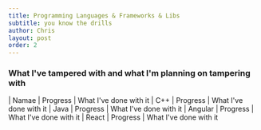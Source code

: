 ```yaml
---
title: Programming Languages & Frameworks & Libs 
subtitle: you know the drills
author: Chris
layout: post
order: 2
---
```


### What I've tampered with and what I'm planning on tampering with

| Namae | Progress  | What I've done with it
| C++ | Progress  | What I've done with it
| Java | Progress  | What I've done with it
| Angular | Progress  | What I've done with it
| React | Progress  | What I've done with it